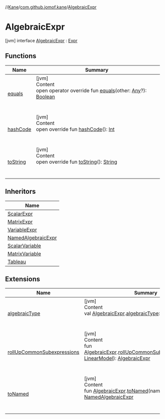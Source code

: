 //[Kane](../../index.md)/[com.github.jomof.kane](../index.md)/[AlgebraicExpr](index.md)



# AlgebraicExpr  
 [jvm] interface [AlgebraicExpr](index.md) : [Expr](../-expr/index.md)   


## Functions  
  
|  Name|  Summary| 
|---|---|
| [equals](https://kotlinlang.org/api/latest/jvm/stdlib/kotlin/-any/equals.html)| [jvm]  <br>Content  <br>open operator override fun [equals](https://kotlinlang.org/api/latest/jvm/stdlib/kotlin/-any/equals.html)(other: [Any](https://kotlinlang.org/api/latest/jvm/stdlib/kotlin/-any/index.html)?): [Boolean](https://kotlinlang.org/api/latest/jvm/stdlib/kotlin/-boolean/index.html)  <br><br><br>
| [hashCode](https://kotlinlang.org/api/latest/jvm/stdlib/kotlin/-any/hash-code.html)| [jvm]  <br>Content  <br>open override fun [hashCode](https://kotlinlang.org/api/latest/jvm/stdlib/kotlin/-any/hash-code.html)(): [Int](https://kotlinlang.org/api/latest/jvm/stdlib/kotlin/-int/index.html)  <br><br><br>
| [toString](https://kotlinlang.org/api/latest/jvm/stdlib/kotlin/-any/to-string.html)| [jvm]  <br>Content  <br>open override fun [toString](https://kotlinlang.org/api/latest/jvm/stdlib/kotlin/-any/to-string.html)(): [String](https://kotlinlang.org/api/latest/jvm/stdlib/kotlin/-string/index.html)  <br><br><br>


## Inheritors  
  
|  Name| 
|---|
| [ScalarExpr](../-scalar-expr/index.md)
| [MatrixExpr](../-matrix-expr/index.md)
| [VariableExpr](../-variable-expr/index.md)
| [NamedAlgebraicExpr](../-named-algebraic-expr/index.md)
| [ScalarVariable](../-scalar-variable/index.md)
| [MatrixVariable](../-matrix-variable/index.md)
| [Tableau](../-tableau/index.md)


## Extensions  
  
|  Name|  Summary| 
|---|---|
| [algebraicType](../../com.github.jomof.kane.types/index.md#com.github.jomof.kane.types//algebraicType/com.github.jomof.kane.AlgebraicExpr#/PointingToDeclaration/)| [jvm]  <br>Content  <br>val [AlgebraicExpr](index.md).[algebraicType](../../com.github.jomof.kane.types/index.md#com.github.jomof.kane.types//algebraicType/com.github.jomof.kane.AlgebraicExpr#/PointingToDeclaration/): [AlgebraicType](../../com.github.jomof.kane.types/-algebraic-type/index.md)  <br><br><br>
| [rollUpCommonSubexpressions](../roll-up-common-subexpressions.md)| [jvm]  <br>Content  <br>fun [AlgebraicExpr](index.md).[rollUpCommonSubexpressions](../roll-up-common-subexpressions.md)(model: [LinearModel](../-linear-model/index.md)): [AlgebraicExpr](index.md)  <br><br><br>
| [toNamed](../to-named.md)| [jvm]  <br>Content  <br>fun [AlgebraicExpr](index.md).[toNamed](../to-named.md)(name: [Any](https://kotlinlang.org/api/latest/jvm/stdlib/kotlin/-any/index.html)): [NamedAlgebraicExpr](../-named-algebraic-expr/index.md)  <br><br><br>

